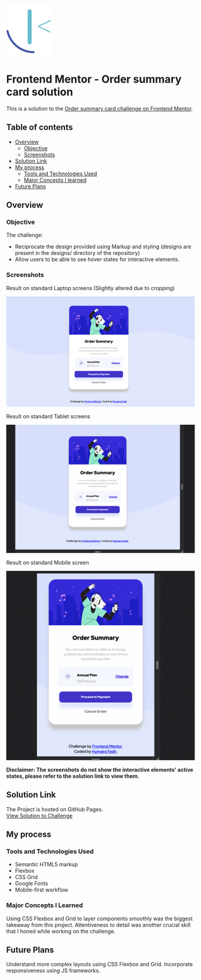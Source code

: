 <img src="./images/frontend-mentor.svg"> <br>
# Frontend Mentor - Order summary card solution

This is a solution to the [Order summary card challenge on Frontend Mentor](https://www.frontendmentor.io/challenges/order-summary-component-QlPmajDUj). 

## Table of contents

- [Overview](#overview)
  - [Objective](#objective)
  - [Screenshots](#screenshots)
- [Solution Link](#solution-link)
- [My process](#my-process)
  - [Tools and Technologies Used](#tools-and-technologies-used)
  - [Major Concepts I learned](#major-concepts-i-learned)
- [Future Plans](#future-plans)


## Overview
### Objective

The challenge:
- Reciprocate the design provided using Markup and styling (designs are present in the designs/ directory of the repository) 
- Allow users to be able to see hover states for interactive elements. 

### Screenshots
Result on standard Laptop screens (Slightly altered due to cropping)

![](./images/Desktop-view.png)

Result on standard Tablet screens 
 
![](./images/Tablet-view.png)

Result on standard Mobile screen 

![](./images/Mobile-view.png)

**Disclaimer: The screenshots do not show the interactive elements' active states, please refer to the solution link to view them.**
## Solution Link 

The Project is hosted on GitHub Pages. <br>
[View Solution to Challenge](https://humairafasih.github.io/OrderSummaryCard/)

## My process

### Tools and Technologies Used

- Semantic HTML5 markup
- Flexbox
- CSS Grid
- Google Fonts
- Mobile-first workflow

### Major Concepts I Learned

Using CSS Flexbox and Grid to layer components smoothly was the biggest takeaway from this project. Attentiveness to detail was another crucial skill that I honed while working on the challenge.

## Future Plans

Understand more complex layouts using CSS Flexbox and Grid. Incorporate responsiveness using JS frameworks.


